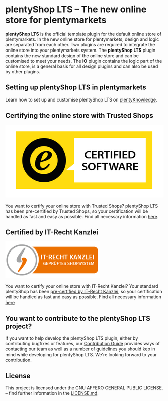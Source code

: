 # plentyShop LTS – The new online store for plentymarkets

**plentyShop LTS** is the official template plugin for the default online store of plentymarkets. In the new online store for plentymarkets, design and logic are separated from each other. Two plugins are required to integrate the online store into your plentymarkets system. The **plentyShop LTS** plugin contains the new standard design of the online store and can be customised to meet your needs. The **IO** plugin contains the logic part of the online store, is a general basis for all design plugins and can also be used by other plugins.

## Setting up plentyShop LTS in plentymarkets

Learn how to set up and customise plentyShop LTS on [plentyKnowledge](https://knowledge.plentymarkets.com/en/omni-channel/online-store/setting-up-ceres).

## Certifying the online store with Trusted Shops

![](https://raw.githubusercontent.com/plentymarkets/plugin-ceres/stable/meta/images/eTrusted-Partner_Certified_Software.png)

You want to certify your online store with Trusted Shops? plentyShop LTS has been pre-certified by Trusted Shops, so your certification will be handled as fast and easy as possible. Find all necessary information [here](https://www.trustedshops.de/shopbetreiber/bestellen.html?shopsoftware=PLENTYMARKETS).

## Certified by IT-Recht Kanzlei

![](https://raw.githubusercontent.com/plentymarkets/plugin-ceres/stable/meta/images/it-recht-kanzlei-gepruefter-shop.png)

You want to certify your online store with IT-Recht Kanzlei? Your standard plentyShop has been [pre-certified by IT-Recht Kanzlei](https://www.it-recht-kanzlei.de/Service/pruefzeichen.php?sid=1e657-d848), so your certification will be handled as fast and easy as possible. Find all necessary information [here](https://www.it-recht-kanzlei.de/Service/pruefzeichen.php?sid=1e657-d848)

## You want to contribute to the plentyShop LTS project?

If you want to help develop the plentyShop LTS plugin, either by contributing bugfixes or features, our [Contribution Guide](https://github.com/plentymarkets/plugin-ceres/blob/stable/contributionGuide.md) provides ways of contacting our team as well as a number of guidelines you should kep in mind while developing for plentyShop LTS. We're looking forward to your contribution.

## License

This project is licensed under the GNU AFFERO GENERAL PUBLIC LICENSE. – find further information in the [LICENSE.md](https://github.com/plentymarkets/plugin-ceres/blob/stable/LICENSE.md).
